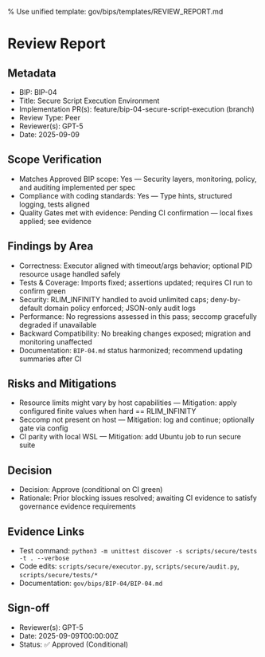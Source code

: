 % Use unified template: gov/bips/templates/REVIEW_REPORT.md

# Review Report

## Metadata
- BIP: BIP-04
- Title: Secure Script Execution Environment
- Implementation PR(s): feature/bip-04-secure-script-execution (branch)
- Review Type: Peer
- Reviewer(s): GPT-5
- Date: 2025-09-09

## Scope Verification
- Matches Approved BIP scope: Yes — Security layers, monitoring, policy, and auditing implemented per spec
- Compliance with coding standards: Yes — Type hints, structured logging, tests aligned
- Quality Gates met with evidence: Pending CI confirmation — local fixes applied; see evidence

## Findings by Area
- Correctness: Executor aligned with timeout/args behavior; optional PID resource usage handled safely
- Tests & Coverage: Imports fixed; assertions updated; requires CI run to confirm green
- Security: RLIM_INFINITY handled to avoid unlimited caps; deny-by-default domain policy enforced; JSON-only audit logs
- Performance: No regressions assessed in this pass; seccomp gracefully degraded if unavailable
- Backward Compatibility: No breaking changes exposed; migration and monitoring unaffected
- Documentation: `BIP-04.md` status harmonized; recommend updating summaries after CI

## Risks and Mitigations
- Resource limits might vary by host capabilities — Mitigation: apply configured finite values when hard == RLIM_INFINITY
- Seccomp not present on host — Mitigation: log and continue; optionally gate via config
- CI parity with local WSL — Mitigation: add Ubuntu job to run secure suite

## Decision
- Decision: Approve (conditional on CI green)
- Rationale: Prior blocking issues resolved; awaiting CI evidence to satisfy governance evidence requirements

## Evidence Links
- Test command: `python3 -m unittest discover -s scripts/secure/tests -t . --verbose`
- Code edits: `scripts/secure/executor.py`, `scripts/secure/audit.py`, `scripts/secure/tests/*`
- Documentation: `gov/bips/BIP-04/BIP-04.md`

## Sign-off
- Reviewer(s): GPT-5
- Date: 2025-09-09T00:00:00Z
- Status: ✅ Approved (Conditional)

